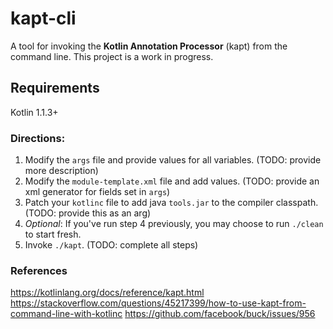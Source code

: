 # kapt-cli
A tool for invoking the **Kotlin Annotation Processor** (kapt) from the command line. This project is a work in progress.

## Requirements
Kotlin 1.1.3+

### Directions:
1. Modify the `args` file and provide values for all variables. (TODO: provide more description)
2. Modify the `module-template.xml` file and add values. (TODO: provide an xml generator for fields set in `args`)
3. Patch your `kotlinc` file to add java `tools.jar` to the compiler classpath. (TODO: provide this as an arg)
4. *Optional*: If you've run step 4 previously, you may choose to run `./clean` to start fresh.
5. Invoke `./kapt`. (TODO: complete all steps)

### References
https://kotlinlang.org/docs/reference/kapt.html
https://stackoverflow.com/questions/45217399/how-to-use-kapt-from-command-line-with-kotlinc
https://github.com/facebook/buck/issues/956
